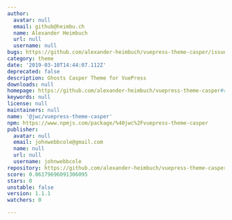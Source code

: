 ```yaml
---
author:
  avatar: null
  email: github@heimbu.ch
  name: Alexander Heimbuch
  url: null
  username: null
bugs: https://github.com/alexander-heimbuch/vuepress-theme-casper/issues
category: theme
date: '2019-03-10T14:44:07.112Z'
deprecated: false
description: Ghosts Casper Theme for VuePress
downloads: null
homepage: https://github.com/alexander-heimbuch/vuepress-theme-casper#readme
keywords: null
license: null
maintainers: null
name: '@jwc/vuepress-theme-casper'
npm: https://www.npmjs.com/package/%40jwc%2Fvuepress-theme-casper
publisher:
  avatar: null
  email: johnwebbcole@gmail.com
  name: null
  url: null
  username: johnwebbcole
repository: https://github.com/alexander-heimbuch/vuepress-theme-casper
score: 0.06179696091306095
stars: 0
unstable: false
version: 1.1.1
watchers: 0

---
```


